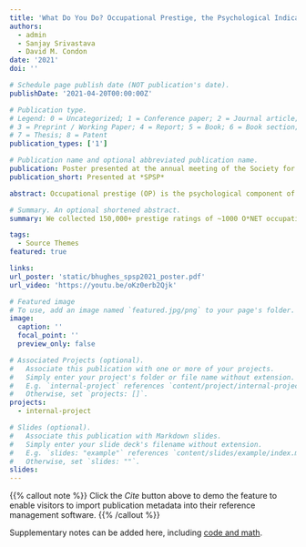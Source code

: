 ```yaml
---
title: 'What Do You Do? Occupational Prestige, the Psychological Indicator of Socioeconomic Status'
authors:
  - admin
  - Sanjay Srivastava
  - David M. Condon
date: '2021'
doi: ''

# Schedule page publish date (NOT publication's date).
publishDate: '2021-04-20T00:00:00Z'

# Publication type.
# Legend: 0 = Uncategorized; 1 = Conference paper; 2 = Journal article;
# 3 = Preprint / Working Paper; 4 = Report; 5 = Book; 6 = Book section;
# 7 = Thesis; 8 = Patent
publication_types: ['1']

# Publication name and optional abbreviated publication name.
publication: Poster presented at the annual meeting of the Society for Personality and Social Psychology 22nd Annual Convention, Virtual.
publication_short: Presented at *SPSP*

abstract: Occupational prestige (OP) is the psychological component of objective socioeconomic status (SES) that represents individual differences in the amount of status conferred to individuals based on their occupation. It is unlike other “objective” measures of SES (income and educational attainment) in that it is not factual information but instead an indirectly measured latent construct. In this work, we collected 150,000+ prestige ratings of ~1000 `O*NET` (the U.S.’s primary repository of job information) occupations (M = 153). We estimated agreement among the people who rated each occupation to assess reliability and show consensus. To compare our ratings to related measures we created crosswalks, that match corresponding occupations, and estimated the correlations between them. The correlations between OP and income and educational attainment showed convergent and discriminate validity. To connect OP to real-world job skills and requirements, we used a statistical learning approach to identify the physiological and psychological characteristics associated with prestige using data collected by `O*NET`, containing ratings of 250 characteristics of each occupation. 

# Summary. An optional shortened abstract.
summary: We collected 150,000+ prestige ratings of ~1000 O*NET occupations (M = 153). We show consensus in these ratings of occupational prestige (OP) and present correlations with related measures. Correlations with income and education show convergent and discriminate validity. We use statistical learning to identify the physiological and psychological characteristics of occupations associated with OP.

tags:
  - Source Themes
featured: true

links:
url_poster: 'static/bhughes_spsp2021_poster.pdf'
url_video: 'https://youtu.be/oKz0erb2Qjk'

# Featured image
# To use, add an image named `featured.jpg/png` to your page's folder.
image:
  caption: ''
  focal_point: ''
  preview_only: false

# Associated Projects (optional).
#   Associate this publication with one or more of your projects.
#   Simply enter your project's folder or file name without extension.
#   E.g. `internal-project` references `content/project/internal-project/index.md`.
#   Otherwise, set `projects: []`.
projects:
  - internal-project

# Slides (optional).
#   Associate this publication with Markdown slides.
#   Simply enter your slide deck's filename without extension.
#   E.g. `slides: "example"` references `content/slides/example/index.md`.
#   Otherwise, set `slides: ""`.
slides:
---
```


{{% callout note %}}
Click the _Cite_ button above to demo the feature to enable visitors to import publication metadata into their reference management software.
{{% /callout %}}

Supplementary notes can be added here, including [code and math](https://wowchemy.com/docs/content/writing-markdown-latex/).
